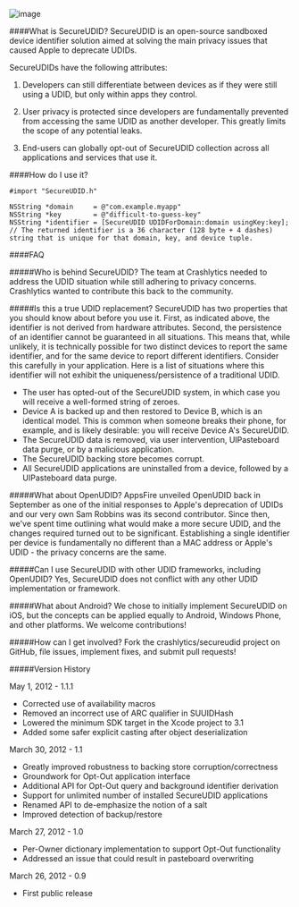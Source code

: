 ![image](http://www.crashlytics.com/blog/wp-content/uploads/2012/03/SecureUDID.png)

####What is SecureUDID?
SecureUDID is an open-source sandboxed device identifier solution aimed at solving the main privacy issues that caused Apple to deprecate UDIDs.

SecureUDIDs have the following attributes:

1. Developers can still differentiate between devices as if they were still using a UDID, but only within apps they control.

2. User privacy is protected since developers are fundamentally prevented from accessing the same UDID as another developer. This greatly limits the scope of any potential leaks.

3. End-users can globally opt-out of SecureUDID collection across all applications and services that use it.

####How do I use it?

    #import "SecureUDID.h"

    NSString *domain     = @"com.example.myapp"
    NSString *key        = @"difficult-to-guess-key"
    NSString *identifier = [SecureUDID UDIDForDomain:domain usingKey:key];
    // The returned identifier is a 36 character (128 byte + 4 dashes) string that is unique for that domain, key, and device tuple.


####FAQ

#####Who is behind SecureUDID?
The team at Crashlytics needed to address the UDID situation while still adhering to privacy concerns. Crashlytics wanted to contribute this back to the community.

#####Is this a true UDID replacement?
SecureUDID has two properties that you should know about before you use it.  First, as indicated above, the identifier is not derived from hardware attributes.  Second, the persistence of an identifier cannot be guaranteed in all situations.  This means that, while unlikely, it is technically possible for two distinct devices to report the same identifier, and for the same device to report different identifiers.  Consider this carefully in your application.  Here is a list of situations where this identifier will not exhibit the uniqueness/persistence of a traditional UDID.

- The user has opted-out of the SecureUDID system, in which case you will receive a well-formed string of zeroes.
- Device A is backed up and then restored to Device B, which is an identical model. This is common when someone breaks their phone, for example, and is likely desirable: you will receive Device A's SecureUDID.
- The SecureUDID data is removed, via user intervention, UIPasteboard data purge, or by a malicious application.
- The SecureUDID backing store becomes corrupt.
- All SecureUDID applications are uninstalled from a device, followed by a UIPasteboard data purge.

#####What about OpenUDID?
AppsFire unveiled OpenUDID back in September as one of the initial responses to Apple's deprecation of UDIDs and our very own Sam Robbins was its second contributor. Since then, we've spent time outlining what would make a more secure UDID, and the changes required turned out to be significant. Establishing a single identifier per device is fundamentally no different than a MAC address or Apple's UDID - the privacy concerns are the same.

#####Can I use SecureUDID with other UDID frameworks, including OpenUDID?
Yes, SecureUDID does not conflict with any other UDID implementation or framework.

#####What about Android?
We chose to initially implement SecureUDID on iOS, but the concepts can be applied equally to Android, Windows Phone, and other platforms. We welcome contributions!

#####How can I get involved?
Fork the crashlytics/secureudid project on GitHub, file issues, implement fixes, and submit pull requests!

#####Version History

May 1, 2012 - 1.1.1
- Corrected use of availability macros
- Removed an incorrect use of ARC qualifier in SUUIDHash
- Lowered the minimum SDK target in the Xcode project to 3.1
- Added some safer explicit casting after object deserialization

March 30, 2012 - 1.1

- Greatly improved robustness to backing store corruption/correctness
- Groundwork for Opt-Out application interface
- Additional API for Opt-Out query and background identifier derivation
- Support for unlimited number of installed SecureUDID applications
- Renamed API to de-emphasize the notion of a salt
- Improved detection of backup/restore

March 27, 2012 - 1.0

- Per-Owner dictionary implementation to support Opt-Out functionality
- Addressed an issue that could result in pasteboard overwriting

March 26, 2012 - 0.9

- First public release

